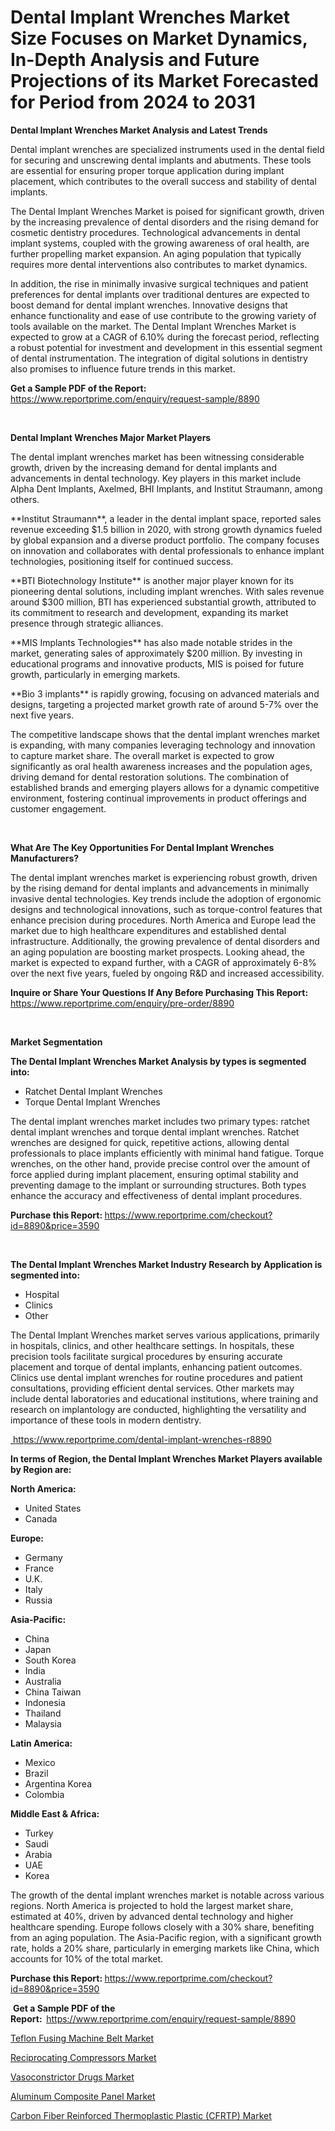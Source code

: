 <p><h1>Dental Implant Wrenches Market Size Focuses on Market Dynamics, In-Depth Analysis and Future Projections of its Market Forecasted for Period from 2024 to 2031</h1></p><p><strong>Dental Implant Wrenches Market Analysis and Latest Trends</strong></p>
<p><p>Dental implant wrenches are specialized instruments used in the dental field for securing and unscrewing dental implants and abutments. These tools are essential for ensuring proper torque application during implant placement, which contributes to the overall success and stability of dental implants.</p><p>The Dental Implant Wrenches Market is poised for significant growth, driven by the increasing prevalence of dental disorders and the rising demand for cosmetic dentistry procedures. Technological advancements in dental implant systems, coupled with the growing awareness of oral health, are further propelling market expansion. An aging population that typically requires more dental interventions also contributes to market dynamics.</p><p>In addition, the rise in minimally invasive surgical techniques and patient preferences for dental implants over traditional dentures are expected to boost demand for dental implant wrenches. Innovative designs that enhance functionality and ease of use contribute to the growing variety of tools available on the market. The Dental Implant Wrenches Market is expected to grow at a CAGR of 6.10% during the forecast period, reflecting a robust potential for investment and development in this essential segment of dental instrumentation. The integration of digital solutions in dentistry also promises to influence future trends in this market.</p></p>
<p><strong>Get a Sample PDF of the Report:&nbsp;</strong> <a href="https://www.reportprime.com/enquiry/request-sample/8890">https://www.reportprime.com/enquiry/request-sample/8890</a></p>
<p>&nbsp;</p>
<p><strong>Dental Implant Wrenches Major Market Players</strong></p>
<p><p>The dental implant wrenches market has been witnessing considerable growth, driven by the increasing demand for dental implants and advancements in dental technology. Key players in this market include Alpha Dent Implants, Axelmed, BHI Implants, and Institut Straumann, among others.</p><p>**Institut Straumann**, a leader in the dental implant space, reported sales revenue exceeding $1.5 billion in 2020, with strong growth dynamics fueled by global expansion and a diverse product portfolio. The company focuses on innovation and collaborates with dental professionals to enhance implant technologies, positioning itself for continued success.</p><p>**BTI Biotechnology Institute** is another major player known for its pioneering dental solutions, including implant wrenches. With sales revenue around $300 million, BTI has experienced substantial growth, attributed to its commitment to research and development, expanding its market presence through strategic alliances.</p><p>**MIS Implants Technologies** has also made notable strides in the market, generating sales of approximately $200 million. By investing in educational programs and innovative products, MIS is poised for future growth, particularly in emerging markets.</p><p>**Bio 3 implants** is rapidly growing, focusing on advanced materials and designs, targeting a projected market growth rate of around 5-7% over the next five years.</p><p>The competitive landscape shows that the dental implant wrenches market is expanding, with many companies leveraging technology and innovation to capture market share. The overall market is expected to grow significantly as oral health awareness increases and the population ages, driving demand for dental restoration solutions. The combination of established brands and emerging players allows for a dynamic competitive environment, fostering continual improvements in product offerings and customer engagement.</p></p>
<p>&nbsp;</p>
<p><strong>What Are The Key Opportunities For Dental Implant Wrenches Manufacturers?</strong></p>
<p><p>The dental implant wrenches market is experiencing robust growth, driven by the rising demand for dental implants and advancements in minimally invasive dental technologies. Key trends include the adoption of ergonomic designs and technological innovations, such as torque-control features that enhance precision during procedures. North America and Europe lead the market due to high healthcare expenditures and established dental infrastructure. Additionally, the growing prevalence of dental disorders and an aging population are boosting market prospects. Looking ahead, the market is expected to expand further, with a CAGR of approximately 6-8% over the next five years, fueled by ongoing R&D and increased accessibility.</p></p>
<p><strong>Inquire or Share Your Questions If Any Before Purchasing This Report:</strong> <a href="https://www.reportprime.com/enquiry/pre-order/8890">https://www.reportprime.com/enquiry/pre-order/8890</a></p>
<p>&nbsp;</p>
<p><strong>Market Segmentation</strong></p>
<p><strong>The Dental Implant Wrenches Market Analysis by types is segmented into:</strong></p>
<p><ul><li>Ratchet Dental Implant Wrenches</li><li>Torque Dental Implant Wrenches</li></ul></p>
<p><p>The dental implant wrenches market includes two primary types: ratchet dental implant wrenches and torque dental implant wrenches. Ratchet wrenches are designed for quick, repetitive actions, allowing dental professionals to place implants efficiently with minimal hand fatigue. Torque wrenches, on the other hand, provide precise control over the amount of force applied during implant placement, ensuring optimal stability and preventing damage to the implant or surrounding structures. Both types enhance the accuracy and effectiveness of dental implant procedures.</p></p>
<p><strong>Purchase this Report:&nbsp;</strong><a href="https://www.reportprime.com/checkout?id=8890&price=3590">https://www.reportprime.com/checkout?id=8890&price=3590</a></p>
<p>&nbsp;</p>
<p><strong>The Dental Implant Wrenches Market Industry Research by Application is segmented into:</strong></p>
<p><ul><li>Hospital</li><li>Clinics</li><li>Other</li></ul></p>
<p><p>The Dental Implant Wrenches market serves various applications, primarily in hospitals, clinics, and other healthcare settings. In hospitals, these precision tools facilitate surgical procedures by ensuring accurate placement and torque of dental implants, enhancing patient outcomes. Clinics use dental implant wrenches for routine procedures and patient consultations, providing efficient dental services. Other markets may include dental laboratories and educational institutions, where training and research on implantology are conducted, highlighting the versatility and importance of these tools in modern dentistry.</p></p>
<p><a href="https://www.reportprime.com/dental-implant-wrenches-r8890">&nbsp;https://www.reportprime.com/dental-implant-wrenches-r8890</a></p>
<p><strong>In terms of Region, the Dental Implant Wrenches Market Players available by Region are:</strong></p>
<p>
    <p> <strong> North America: </strong>
        <ul>
            <li>United States</li>
            <li>Canada</li>
        </ul>
        </p> 
    <p> <strong> Europe: </strong>
        <ul>
            <li>Germany</li>
            <li>France</li>
            <li>U.K.</li>
            <li>Italy</li>
            <li>Russia</li>
        </ul>
        </p> 
    <p> <strong> Asia-Pacific: </strong>
        <ul>
            <li>China</li>
            <li>Japan</li>
            <li>South Korea</li>
            <li>India</li>
            <li>Australia</li>
            <li>China Taiwan</li>
            <li>Indonesia</li>
            <li>Thailand</li>
            <li>Malaysia</li>
        </ul>
        </p> 
    <p> <strong> Latin America: </strong>
        <ul>
            <li>Mexico</li>
            <li>Brazil</li>
            <li>Argentina Korea</li>
            <li>Colombia</li>
        </ul>
        </p> 
    <p> <strong> Middle East & Africa: </strong>
        <ul>
            <li>Turkey</li>
            <li>Saudi</li>
            <li>Arabia</li>
            <li>UAE</li>
            <li>Korea</li>
        </ul>
    </p>
    </p>
<p><p>The growth of the dental implant wrenches market is notable across various regions. North America is projected to hold the largest market share, estimated at 40%, driven by advanced dental technology and higher healthcare spending. Europe follows closely with a 30% share, benefiting from an aging population. The Asia-Pacific region, with a significant growth rate, holds a 20% share, particularly in emerging markets like China, which accounts for 10% of the total market.</p></p>
<p><strong>Purchase this Report: </strong><a href="https://www.reportprime.com/checkout?id=8890&price=3590">https://www.reportprime.com/checkout?id=8890&price=3590</a></p>
<p>&nbsp;<strong>Get a Sample PDF of the Report:&nbsp;&nbsp;</strong><a href="https://www.reportprime.com/enquiry/request-sample/8890">https://www.reportprime.com/enquiry/request-sample/8890</a></p>
<p><strong></strong></p>
<p><p><a href="https://issuu.com/reportprime-2/docs/teflon-fusing-machine-belt-market-s_8d486e41a11ea2">Teflon Fusing Machine Belt Market</a></p><p><a href="https://medium.com/@justin.wright5348/the-reciprocating-compressors-market-is-experiencing-higher-than-anticipated-demand-compared-to-7e3fc37895ca">Reciprocating Compressors Market</a></p><p><a href="https://www.linkedin.com/pulse/vasoconstrictor-drugs-market-global-regional-analysis-focus-9blxe?trackingId=oSVEOu1KQriCj8HlS2bADA%3D%3D">Vasoconstrictor Drugs Market</a></p><p><a href="https://medium.com/@tracey.skinner9085/in-the-aluminum-composite-panel-market-the-main-focus-is-on-keeping-costs-low-and-getting-the-30b5da9803f0">Aluminum Composite Panel Market</a></p><p><a href="https://issuu.com/reportprime-2/docs/carbon-fiber-reinforced-thermoplast_5e90e08689e30b">Carbon Fiber Reinforced Thermoplastic Plastic (CFRTP) Market</a></p></p>